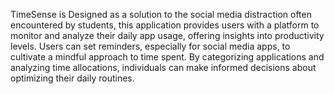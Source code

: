 TimeSense is Designed as a solution to the social media distraction often encountered by students, this application provides users with a platform to monitor and analyze their daily app usage, offering insights into productivity levels. Users can set reminders, especially for social media apps, to cultivate a mindful approach to time spent. By categorizing applications and analyzing time allocations, individuals can make informed decisions about optimizing their daily routines.
